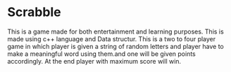 # Scrabble
This is a game made for both entertainment and learning purposes. 
This is made using c++ language and Data structur. 
This is a two to four player game in which player is given a string of random letters and player have to make a meaningful word using them.and one will be given points accordingly.
At the end player with maximum score will win.

